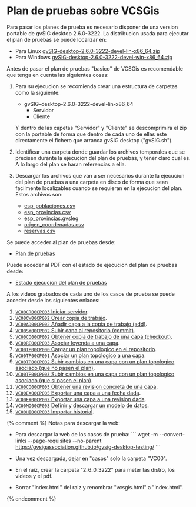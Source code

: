 # Plan de pruebas sobre VCSGis

Para pasar los planes de prueba es necesario disponer de una version portable de gvSIG desktop 2.6.0-3222.
La distribucion usada para ejecutar el plan de pruebas se puede localizar en:
* Para Linux [gvSIG-desktop-2.6.0-3222-devel-lin-x86_64.zip](2_6_0_3222/gvSIG-desktop-2.6.0-3222-devel-lin-x86_64.zip)
* Para Windows [gvSIG-desktop-2.6.0-3222-devel-win-x86_64.zip](2_6_0_3222/gvSIG-desktop-2.6.0-3222-devel-win-x86_64.zip)

Antes de pasar el plan de pruebas "basico" de VCSGis es recomendable que tenga en cuenta las siguientes cosas:
1. Para su ejecucion se recomienda crear una estructura de carpetas como la siguiente:
   * gvSIG-desktop-2.6.0-3222-devel-lin-x86_64
     * Servidor
     * Cliente 

   Y dentro de las capetas "Servidor" y "Cliente" se descomprimira el zip con la portable de forma que dentro
   de cada uno de ellas este directamente el fichero que arranca gvSIG desktop ("gvSIG.sh").

2. Identificar una carpeta donde guardar los archivos temporales que se precisen 
   durante la ejecucion del plan de pruebas, y tener claro cual es. A lo largo del plan se
   haran referencias a ella.

3. Descargar los archivos que van a ser necesarios durante la ejecucion del plan de pruebas
   a una carpeta en disco de forma que sean facilmente localizables cuando se requieran
   en la ejecucion del plan. Estos archivos son:
   * [esp_poblaciones.csv](casos/VC00/data/esp_poblaciones.csv)
   * [esp_provincias.csv](casos/VC00/data/esp_provincias.csv)
   * [esp_provincias.gvsleg](casos/VC00/data/esp_provincias.gvsleg)
   * [origen_coordenadas.csv](casos/VC00/data/origen_coordenadas.csv)
   * [reservas.csv](casos/VC00/data/reservas.csv)

Se puede acceder al plan de pruebas desde:

* [Plan de pruebas](casos/VC00/plans/planVC00PLAN003.md)

Puede acceder al PDF con el estado de ejecucion del plan de pruebas desde:
* [Estado ejecucion del plan de pruebas](2_6_0_3222/Estado_ejecucion_del_plan_de_pruebas.pdf)

A los videos grabados de cada uno de los casos de prueba se puede acceder desde los siguientes enlaces:
1. [```VC00CR00CP003``` Iniciar servidor](2_6_0_3222/VC00CR00CP003.mp4).
1. [```VC00CW00CP002``` Crear copia de trabajo](2_6_0_3222/VC00CW00CP002.mp4).
1. [```VC00AD00CP002``` Añadir capa a la copia de trabajo (add)](2_6_0_3222/VC00AD00CP002.mp4).
1. [```VC00SY00CP002``` Subir capa al repositorio (commit)](2_6_0_3222/VC00SY00CP002.mp4).
1. [```VC00CO00CP002``` Obtener copia de trabajo de una capa (checkout)](2_6_0_3222/VC00CO00CP002.mp4).
1. [```VC00RE00CP003``` Asociar leyenda a una capa](2_6_0_3222/VC00RE00CP003.mp4).
1. [```VC00TP00CP000``` Cargar un plan topologico en el repositorio](2_6_0_3222/VC00TP00CP000.mp4).
1. [```VC00TP00CP001``` Asociar un plan topologico a una capa](2_6_0_3222/VC00TP00CP001.mp4).
1. [```VC00TP00CP002``` Subir cambios en una capa con un plan topologico asociado (que no pasen el plan)](2_6_0_3222/VC00TP00CP002.mp4).
1. [```VC00TP00CP003``` Subir cambios en una capa con un plan topologico asociado (que sí pasen el plan)](2_6_0_3222/VC00TP00CP003.mp4).
1. [```VC00CO00CP005``` Obtener una revision concreta de una capa](2_6_0_3222/VC00CO00CP005.mp4).
1. [```VC00EX00CP005``` Exportar una capa a una fecha dada](2_6_0_3222/VC00EX00CP005.mp4).
1. [```VC00EX00CP002``` Exportar una capa a una revision dada](2_6_0_3222/VC00EX00CP002.mp4).
1. [```VC00MO00CP003``` Definir y descargar un modelo de datos](2_6_0_3222/VC00MO00CP003.mp4).
1. [```VC00HI00CP003``` Importar historial](2_6_0_3222/VC00HI00CP003.mp4).


{% comment %}
Notas para descargar la web:
* Para descargar la web de los casos de prueba:
  ´´´
  wget -m --convert-links --page-requisites --no-parent  https://gvsigassociation.github.io/gvsig-desktop-testing/
  ´´´
* Una vez descargada, dejar en "casos" solo la carpeta "VC00".

* En el raiz, crear la carpeta "2_6_0_3222" para meter las distro, los videos y el pdf.

* Borrar "index.html" del raiz y renombrar "vcsgis.html" a "index.html".

{% endcomment %}


